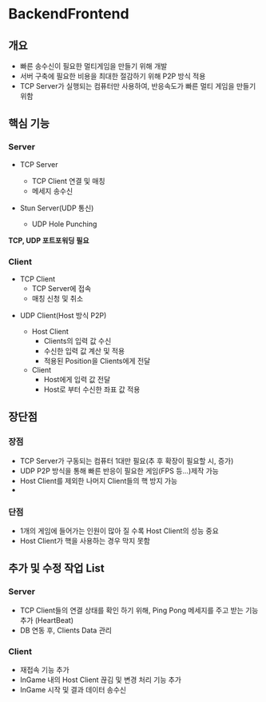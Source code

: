 # BackendFrontend

## 개요
* 빠른 송수신이 필요한 멀티게임을 만들기 위해 개발
* 서버 구축에 필요한 비용을 최대한 절감하기 위해 P2P 방식 적용
* TCP Server가 실행되는 컴퓨터만 사용하여, 반응속도가 빠른 멀티 게임을 만들기 위함

## 핵심 기능
### Server
+ TCP Server
  + TCP Client 연결 및 매칭
  + 메세지 송수신
    
+ Stun Server(UDP 통신)
  + UDP Hole Punching

**TCP, UDP 포트포워딩 필요**

### Client
+ TCP Client
  + TCP Server에 접속
  + 매칭 신청 및 취소

* UDP Client(Host 방식 P2P)
  + Host Client
    + Clients의 입력 값 수신
    + 수신한 입력 값 계산 및 적용
    + 적용된 Position을 Clients에게 전달
      
  * Client
    + Host에게 입력 값 전달
    + Host로 부터 수신한 좌표 값 적용

## 장단점
### 장점
* TCP Server가 구동되는 컴퓨터 1대만 필요(추 후 확장이 필요할 시, 증가)
* UDP P2P 방식을 통해 빠른 반응이 필요한 게임(FPS 등...)제작 가능
* Host Client를 제외한 나머지 Client들의 핵 방지 가능
* 
### 단점
* 1개의 게임에 들어가는 인원이 많아 질 수록 Host Client의 성능 중요
* Host Client가 핵을 사용하는 경우 막지 못함

## 추가 및 수정 작업 List
### Server
* TCP Client들의 연결 상태를 확인 하기 위해, Ping Pong 메세지를 주고 받는 기능 추가 (HeartBeat)
* DB 연동 후, Clients Data 관리

### Client
* 재접속 기능 추가
* InGame 내의 Host Client 끊김 및 변경 처리 기능 추가
* InGame 시작 및 결과 데이터 송수신 

